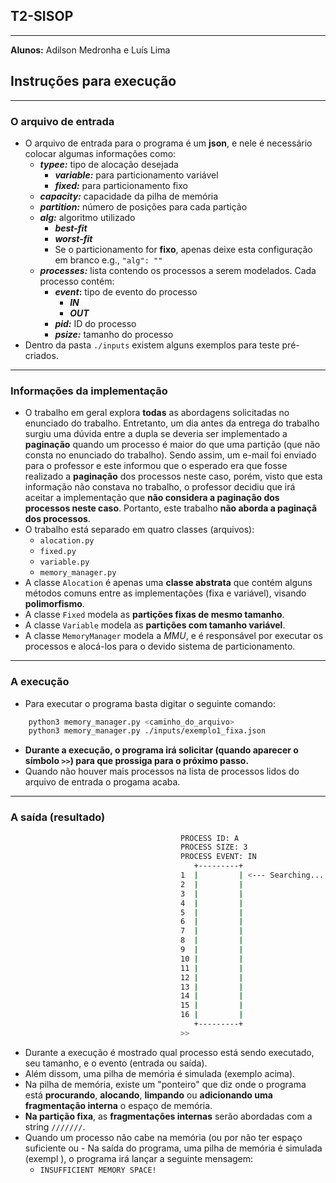 ## **T2-SISOP**
---
**Alunos:** Adilson Medronha e Luís Lima


## **Instruções para execução**
---
### **O arquivo de entrada**
  - O arquivo de entrada para o programa é um **json**, e nele é necessário colocar algumas informações como:
    - ***typee:*** tipo de alocação desejada
      - ***variable:*** para particionamento variável
      - ***fixed:*** para particionamento fixo
    - ***capacity:*** capacidade da pilha de memória
    - ***partition:*** número de posições para cada partição
    - ***alg:*** algoritmo utilizado
      - ***best-fit***
      - ***worst-fit***
      - Se o particionamento for **fixo**, apenas deixe esta configuração em branco e.g., ```"alg": ""```
    - ***processes:*** lista contendo os processos a serem modelados. Cada processo contém:
      - ***event*:** tipo de evento do processo
        - ***IN***
        - ***OUT***
      - ***pid:*** ID do processo
      - ***psize:*** tamanho do processo
  - Dentro da pasta ```./inputs``` existem alguns exemplos para teste pré-criados.
---
### **Informações da implementação**

- O trabalho em geral explora **todas** as abordagens solicitadas no enunciado do trabalho. Entretanto, um dia antes da entrega do trabalho surgiu uma dúvida entre a dupla se deveria ser implementado a **paginação** quando um processo é maior do que uma partição (que não consta no enunciado do trabalho). Sendo assim, um e-mail foi enviado para o professor e este informou que o esperado era que fosse realizado a **paginação** dos processos neste caso, porém, visto que esta informação não constava no trabalho, o professor decidiu que irá aceitar a implementação que **não considera a paginação dos processos neste caso**. Portanto, este trabalho **não aborda a paginaçã dos processos**.
- O trabalho está separado em quatro classes (arquivos):
  - ```alocation.py```
  - ```fixed.py```
  - ```variable.py```
  - ```memory_manager.py```
- A classe ```Alocation``` é apenas uma **classe abstrata** que contém alguns métodos comuns entre as implementações (fixa e variável), visando **polimorfismo**.
- A classe ```Fixed``` modela as **partições fixas de mesmo tamanho**.
- A classe ```Variable``` modela as **partições com tamanho variável**.
- A classe ```MemoryManager``` modela a *MMU*, e é responsável por executar os processos e alocá-los para o devido sistema de particionamento.
---
### **A execução**
- Para executar o programa basta digitar o seguinte comando:
```bash
    python3 memory_manager.py <caminho_do_arquivo>
    python3 memory_manager.py ./inputs/exemplo1_fixa.json
```
- **Durante a execução, o programa irá solicitar (quando aparecer o símbolo ```>>```) para que prossiga para o próximo passo.**
- Quando não houver mais processos na lista de processos lidos do arquivo de entrada o progama acaba.

---
### **A saída (resultado)**
```bash
                                      PROCESS ID: A
                                      PROCESS SIZE: 3
                                      PROCESS EVENT: IN
                                         +---------+
                                      1  |         | <--- Searching...
                                      2  |         |
                                      3  |         |
                                      4  |         |
                                      5  |         |
                                      6  |         |
                                      7  |         |
                                      8  |         |
                                      9  |         |
                                      10 |         |
                                      11 |         |
                                      12 |         |
                                      13 |         |
                                      14 |         |
                                      15 |         |
                                      16 |         |
                                         +---------+
                                      >>
```
- Durante a execução é mostrado qual processo está sendo executado, seu tamanho, e o evento (entrada ou saída).
- Além dissom, uma pilha de memória é simulada (exemplo acima).
- Na pilha de memória, existe um "ponteiro" que diz onde o programa está **procurando**, **alocando**, **limpando** ou **adicionando uma fragmentação interna** o espaço de memória.
- **Na partição fixa**, as **fragmentações internas** serão abordadas com a string ```///////```.
- Quando um processo não cabe na memória (ou por não ter espaço suficiente ou - Na saída do programa, uma pilha de memória é simulada (exempl
), o programa irá lançar a seguinte mensagem:
    - ```INSUFFICIENT MEMORY SPACE!```
